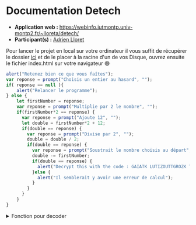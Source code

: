 # Documentation Detech

* **Application web :** https://webinfo.iutmontp.univ-montp2.fr/~lloreta/detech/
* **Participant(s) :** [Adrien Lloret](mailto:adrien.lloret@etu.umontpellier.fr)


Pour lancer le projet en local sur votre ordinateur il vous suffit de récupérer le dossier [ici](https://drive.google.com/drive/folders/1zVPusRM1gxtIxP5ijYjcGr6yRmNpjkdk?usp=sharing) et de le placer à la racine d'un de vos Disque, ouvrez ensuite le fichier index.html sur votre navigateur :smile:



```javascript
alert("Retenez bien ce que vous faîtes");
var reponse = prompt("Choisis un entier au hasard", "");
if( reponse == null ){
    alert("Relancer le programme");
} else {
    let firstNumber = reponse;
    var reponse = prompt("Multiplie par 2 le nombre", "");
    if(firstNumber*2 == reponse) {
      var reponse = prompt("Ajoute 12", "");
      let double = firstNumber*2 + 12;
      if(double == reponse) {
        var reponse = prompt("Divise par 2", "");
        double = double / 2;
        if(double == reponse) {
          var reponse = prompt("Soustrait le nombre choisis au départ", "");
          double -= firstNumber;
          if(double == reponse) {
            alert("Decrypt this with the code : GAIATK LUTIZOUTTGROZK TGK ZKJ KZKIZKXO, RB GL GRRUOXY KI UTZKTZKX JA BOYAKR.");
          }else {
            alert("Il semblerait y avoir une erreur de calcul");
          }
        }
      }
    }
}
```
<details>
    <summary>Fonction pour decoder</summary>
```javascript
function cesar(str, amount) {
  
  if (amount < 0)
    return cesar(str, amount + 26);
  
  // variable pour stocker le résultat
  var res = '';
  // Parcourir chaque caractére
  for (var i = 0; i < str.length; i++) {
    // Récupérer le caractére que nous allons ajouter
    var c = str[i];
    // Vérifier si c'est une lettre
    if (c.match(/[a-z]/i)) {
      // Récupérer son code
      var code = str.charCodeAt(i);
      // Lettres majuscules
      if ((code >= 65) && (code <= 90))
        c = String.fromCharCode(((code - 65 + amount) % 26) + 65);
      // Lettres minuscules
      else if ((code >= 97) && (code <= 122))
        c = String.fromCharCode(((code - 97 + amount) % 26) + 97);
    }
    // Ajouter le caractére
    res += c;
  }
  // Résultat
  return res;
};
```
</details>


<p>Sinon il suffit de suivre les étapes de commandes ci-dessous : </p>

### Clonage du projet

```
git clone https://github.com/lloret-adrien/detech
```

### Project setup

```
npm install
```

### Compiles and hot-reloads for development
```
npm run serve
```

### Compiles and minifies for production
```
npm run build
```

### Lints and fixes files
```
npm run lint
```

### Customize configuration
See [Configuration Reference](https://cli.vuejs.org/config/).
